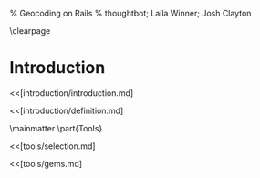 % Geocoding on Rails
% thoughtbot; Laila Winner; Josh Clayton

\clearpage

# Introduction

<<[introduction/introduction.md]

<<[introduction/definition.md]

\mainmatter
\part{Tools}

<<[tools/selection.md]

<<[tools/gems.md]
